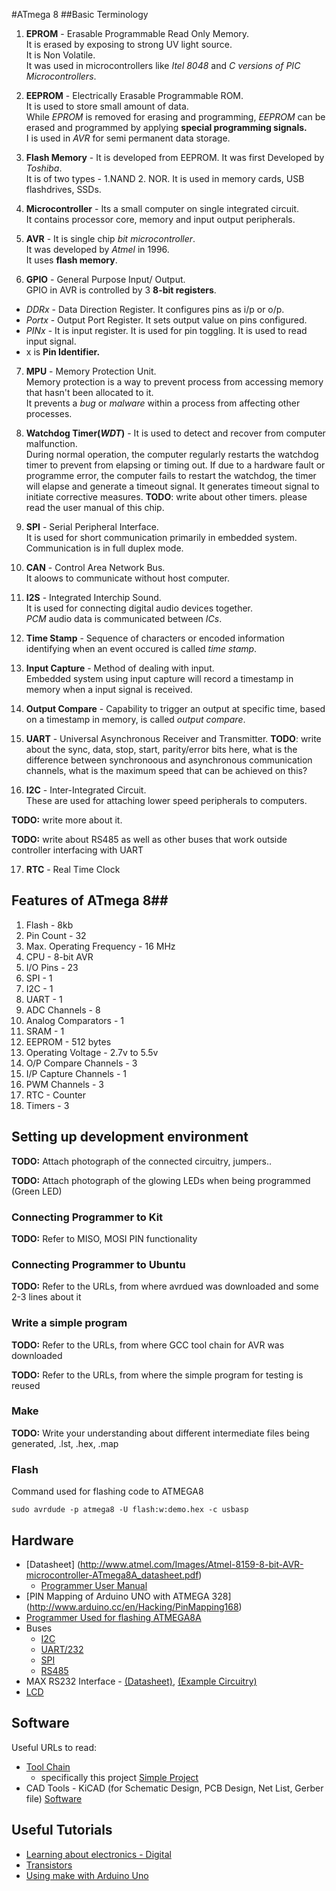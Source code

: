#ATmega 8
##Basic Terminology
1. **EPROM** - Erasable Programmable Read Only Memory.  
                It is erased by exposing to strong UV light source.  
                It is Non Volatile.  
                It was used in microcontrollers like _Itel 8048_ and _C versions of PIC Microcontrollers_.

2. **EEPROM** - Electrically Erasable Programmable ROM.  
It is used to store small amount of data.  
While _EPROM_ is removed for erasing and programming, _EEPROM_ can be erased and programmed by applying **special programming signals.**  
I is used in _AVR_ for semi permanent data storage.

3. **Flash Memory** - It is developed from EEPROM. It was first Developed by _Toshiba_.  
                      It is of two types - 1.NAND 2. NOR.
                      It is used in memory cards, USB flashdrives, SSDs.

4. **Microcontroller** - Its a small computer on single integrated circuit.  
It contains processor core, memory and input output peripherals.  

5. **AVR** - It is single chip _bit microcontroller_.  
It was developed by _Atmel_ in 1996.  
It uses **flash memory**.

6. **GPIO** - General Purpose Input/ Output.  
GPIO in AVR is controlled by 3 **8-bit registers**.  
 * _DDRx_ - Data Direction Register. It configures pins as i/p or o/p.
 * _Portx_ - Output Port Register. It sets output value on pins configured.
 * _PINx_ - It is input register. It is used for pin toggling. It is used to read input signal.  
 * x is **Pin Identifier.**  

7. **MPU** - Memory Protection Unit.  
Memory protection is a way to prevent process from accessing memory that hasn't been allocated to it.  
It prevents a _bug_ or _malware_ within a process from affecting other processes.  

8. **Watchdog Timer(_WDT_)** - It is used to detect and recover from computer malfunction.  
During normal operation, the computer regularly restarts the watchdog timer to prevent from elapsing or timing out. If due to a hardware fault or programme error, the computer fails to restart the watchdog, the timer will elapse and generate a timeout signal. It generates timeout signal to initiate corrective measures.
**TODO**: write about other timers. please read the user manual of this chip.

9. **SPI** - Serial Peripheral Interface.  
It is used for short communication primarily in embedded system. Communication is in full duplex mode.

10. **CAN** - Control Area Network Bus.  
It aloows to communicate without host computer.

11. **I2S** - Integrated Interchip Sound.  
It is used for connecting digital audio devices together.  
_PCM_ audio data is communicated between _ICs_.

12. **Time Stamp** - Sequence of characters or encoded information identifying when an event occured is called _time stamp_.

13. **Input Capture** - Method of dealing with input.  
Embedded system using input capture will record a timestamp in memory when a input signal is received.

14. **Output Compare** - Capability to trigger an output at specific time, based on a timestamp in memory, is called _output compare_.

15. **UART** - Universal Asynchronous Receiver and Transmitter.
**TODO**: write about the sync, data, stop, start, parity/error bits here, what is the difference between synchronoous and asynchronous communication channels, what is the maximum speed that can be achieved on this?

16. **I2C** - Inter-Integrated Circuit.  
These are used for attaching lower speed peripherals to computers.


**TODO:** write more about it.

**TODO:** write about RS485 as well as other buses that work outside controller interfacing with UART

17. **RTC** - Real Time Clock

## Features of ATmega 8##

 1. Flash - 8kb
 2. Pin Count - 32
 3. Max. Operating Frequency - 16 MHz
 4. CPU - 8-bit AVR
 5. I/O Pins - 23
 6. SPI - 1
 7. I2C - 1
 8. UART - 1
 9. ADC Channels - 8
 10. Analog Comparators - 1
 11. SRAM - 1
 12. EEPROM - 512 bytes
 13. Operating Voltage - 2.7v to 5.5v
 14. O/P Compare Channels - 3
 15. I/P Capture Channels - 1
 16. PWM Channels - 3
 17. RTC - Counter
 18. Timers - 3

## Setting up development environment

 **TODO:** Attach photograph of the connected circuitry, jumpers..
 
 **TODO:** Attach photograph of the glowing LEDs when being programmed (Green LED)
 
### Connecting Programmer to Kit
 
 **TODO:** Refer to MISO, MOSI PIN functionality
 
### Connecting Programmer to Ubuntu
 **TODO:** Refer to the URLs, from where avrdued was downloaded and some 2-3 lines about it
 
 
 
### Write a simple program
 
 **TODO:** Refer to the URLs, from where GCC tool chain for AVR was downloaded
 
 **TODO:** Refer to the URLs, from where the simple program for testing is reused
 

### Make 
 
 **TODO:** Write your understanding about different intermediate files being generated, .lst, .hex, .map
 
### Flash

Command used for flashing code to ATMEGA8

 `sudo avrdude -p atmega8 -U flash:w:demo.hex -c usbasp`

## Hardware
 
 * [Datasheet] (http://www.atmel.com/Images/Atmel-8159-8-bit-AVR-microcontroller-ATmega8A_datasheet.pdf)
    * [Programmer User Manual](http://www.elesof.com/electronics/data/admin-files/AVRUPro+_V02.pdf)
 * [PIN Mapping of Arduino UNO with ATMEGA 328] (http://www.arduino.cc/en/Hacking/PinMapping168)
 * [Programmer Used for flashing ATMEGA8A](http://www.elesof.com/electronics/product/avrupro_plus)
 * Buses
     - [I2C](http://www.nxp.com/documents/user_manual/UM10204.pdf)
     - [UART/232]()
     - [SPI]()
     - [RS485]()
 * MAX RS232 Interface -  [(Datasheet)](http://www.ti.com/lit/ds/symlink/max232.pdf), [(Example Circuitry)](https://arduinodiy.files.wordpress.com/2012/03/max232.jpg)
 * [LCD](http://www.limetrace.co.uk/how-to-connect-an-lcd-to-the-arduino)

## Software

 Useful URLs to read:
 * [Tool Chain](http://nongnu.org/avr-libc/user-manual)
    * specifically this project [Simple Project](http://nongnu.org/avr-libc/user-manual/group__demo__project.html)
 * CAD Tools - KiCAD (for Schematic Design, PCB Design, Net List, Gerber file) [Software](http://www.kicad-pcb.org/display/KICAD/KiCad+EDA+Software+Suite)

## Useful Tutorials
* [Learning about electronics - Digital](http://www.learnabout-electronics.org/Digital)
* [Transistors](http://www.electronics-tutorials.ws/transistor)
* [Using make with Arduino Uno](https://www.ashleymills.com/node/327)
 



                
  
